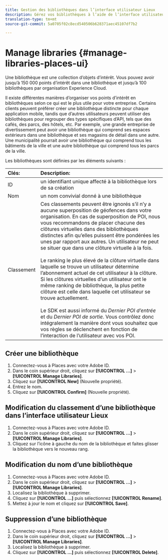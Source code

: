 ```yaml
---
title: Gestion des bibliothèques dans l’interface utilisateur Lieux
description: Gérez vos bibliothèques à l’aide de l’interface utilisateur Lieux.
translation-type: tm+mt
source-git-commit: 5a0705f02c8ecd540506b628371aec45107df7b2

---
```



# Manage libraries {#manage-libraries-places-ui}

Une bibliothèque est une collection d’objets d’intérêt. Vous pouvez avoir jusqu’à 150 000 points d’intérêt dans une bibliothèque et jusqu’à 100 bibliothèques par organisation Experience Cloud.

Il existe différentes manières d’organiser vos points d’intérêt en bibliothèques selon ce qui est le plus utile pour votre entreprise. Certains clients peuvent préférer créer une bibliothèque distincte pour chaque application mobile, tandis que d’autres utilisateurs peuvent utiliser des bibliothèques pour regrouper des types spécifiques d’API, tels que des cafés, des parcs, des hôtels, etc. Par exemple, une grande entreprise de divertissement peut avoir une bibliothèque qui comprend ses espaces extérieurs dans une bibliothèque et ses magasins de détail dans une autre. Une municipalité pourrait avoir une bibliothèque qui comprend tous les bâtiments de la ville et une autre bibliothèque qui comprend tous les parcs de la ville.

Les bibliothèques sont définies par les éléments suivants :

| Clés: | Description: |
| :--- | :--- |
| ID | un identifiant unique affecté à la bibliothèque lors de sa création |
| Nom | un nom convivial donné à une bibliothèque |
| Classement | Ces classements peuvent être ignorés s’il n’y a aucune superposition de géofences dans votre organisation. En cas de superposition de POI, nous vous recommandons de placer chacune des clôtures virtuelles dans des bibliothèques distinctes afin qu’elles puissent être pondérées les unes par rapport aux autres. Un utilisateur ne peut se situer que dans une clôture virtuelle à la fois. <br><br>Le ranking le plus élevé de la clôture virtuelle dans laquelle se trouve un utilisateur détermine l’abonnement actuel de cet utilisateur à la clôture. Si les clôtures virtuelles d’un utilisateur ont le même ranking de bibliothèque, la plus petite clôture est celle dans laquelle cet utilisateur se trouve actuellement. <br><br>Le SDK est aussi informé du *Dernier POI d’entrée* et du *Dernier POI de sortie*. Vous contrôlez donc intégralement la manière dont vous souhaitez que vos règles se déclenchent en fonction de l’interaction de l’utilisateur avec vos POI. |

## Créer une bibliothèque

1. Connectez-vous à Places avec votre Adobe ID.
1. Dans le coin supérieur droit, cliquez sur **[!UICONTROL ...]** &gt; **[!UICONTROL Manage Libraries]**.
1. Cliquez sur **[!UICONTROL New]** (Nouvelle propriété).
1. Entrez le nom.
1. Cliquez sur **[!UICONTROL Confirm]** (Nouvelle propriété).

## Modification du classement d’une bibliothèque dans l’interface utilisateur Lieux

1. Connectez-vous à Places avec votre Adobe ID.
1. Dans le coin supérieur droit, cliquez sur **[!UICONTROL ...]** &gt; **[!UICONTROL Manage Libraries]**.
1. Cliquez sur l’icône à gauche du nom de la bibliothèque et faites glisser la bibliothèque vers le nouveau rang.

## Modification du nom d’une bibliothèque

1. Connectez-vous à Places avec votre Adobe ID.
1. Dans le coin supérieur droit, cliquez sur **[!UICONTROL ...]** &gt; **[!UICONTROL Manage Libraries]**.
1. Localisez la bibliothèque à supprimer.
1. Cliquez sur **[!UICONTROL ...]** puis sélectionnez **[!UICONTROL Rename]**.
1. Mettez à jour le nom et cliquez sur **[!UICONTROL Save]**.

## Suppression d’une bibliothèque

1. Connectez-vous à Places avec votre Adobe ID.
1. Dans le coin supérieur droit, cliquez sur **[!UICONTROL ...]** &gt; **[!UICONTROL Manage Libraries]**.
1. Localisez la bibliothèque à supprimer.
1. Cliquez sur **[!UICONTROL ...]** puis sélectionnez **[!UICONTROL Delete]**.

